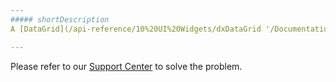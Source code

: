 ```yaml
---
##### shortDescription
A [DataGrid](/api-reference/10%20UI%20Widgets/dxDataGrid '/Documentation/ApiReference/UI_Widgets/dxDataGrid/') internal error.

---
```

Please refer to our [Support Center](https://www.devexpress.com/Support/Center) to solve the problem.